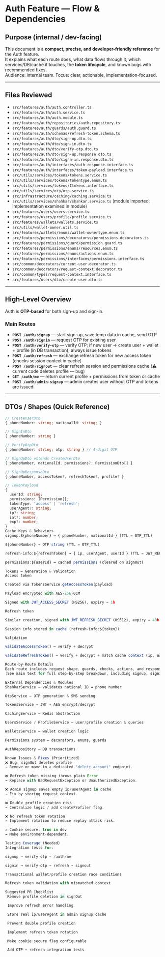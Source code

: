 # Auth Feature — Flow & Dependencies

## Purpose (internal / dev-facing)
This document is a **compact, precise, and developer-friendly reference** for the Auth feature.  
It explains what each route does, what data flows through it, which services/DB/cache it touches, the **token lifecycle**, and known bugs with recommended fixes.  
Audience: internal team. Focus: clear, actionable, implementation-focused.

---

## Files Reviewed
- `src/features/auth/auth.controller.ts`  
- `src/features/auth/auth.service.ts`  
- `src/features/auth/auth.module.ts`  
- `src/features/auth/repositories/auth.repository.ts`  
- `src/features/auth/guards/auth.guard.ts`  
- `src/features/auth/schemas/refresh-token.schema.ts`  
- `src/features/auth/dto/sign-up.dto.ts`  
- `src/features/auth/dto/sign-in.dto.ts`  
- `src/features/auth/dto/verify-otp.dto.ts`  
- `src/features/auth/dto/sign-up.response.dto.ts`  
- `src/features/auth/dto/signn-in.response.dto.ts`  
- `src/features/auth/interfaces/auth-response.interface.ts`  
- `src/features/auth/interfaces/token-payload.interface.ts`  
- `src/utils/services/tokens/tokens.service.ts`  
- `src/utils/services/tokens/tokentype.enum.ts`  
- `src/utils/services/tokens/Itokens.interface.ts`  
- `src/utils/services/otp/otp.service.ts`  
- `src/infrastructure/caching/caching.service.ts`  
- `src/utils/services/shahkar/shahkar.service.ts` (module imported; implementation examined in module)  
- `src/features/users/users.service.ts`  
- `src/features/users/profile/profile.service.ts`  
- `src/features/wallets/wallets.service.ts`  
- `src/utils/wallet-owner.util.ts`  
- `src/features/wallets/enums/wallet-ownertype.enum.ts`  
- `src/features/permissions/decoratorss/permissions.decorators.ts`  
- `src/features/permissions/guard/permission.guard.ts`  
- `src/features/permissions/enums/resources.enum.ts`  
- `src/features/permissions/enums/actions.enum.ts`  
- `src/features/permissions/interfaces/permissions.interface.ts`  
- `src/common/decorators/current-user.decorator.ts`  
- `src/common/decorators/request-context.decorator.ts`  
- `src/common/types/request-context.interface.ts`  
- `src/features/users/dto/create-user.dto.ts`  

---

## High-Level Overview
Auth is **OTP-based** for both sign-up and sign-in.  

### Main Routes
- **`POST /auth/signup`** — start sign-up, save temp data in cache, send OTP  
- **`POST /auth/signin`** — request OTP for existing user  
- **`POST /auth/verify-otp`** — verify OTP; if new user → create user + wallet + profile (in DB transaction); always issue tokens  
- **`POST /auth/refresh`** — exchange refresh token for new access token (checks session context in cache)  
- **`POST /auth/signout`** — clear refresh session and permissions cache (⚠️ current code deletes profile — bug)  
- **`GET /auth/me`** — return current profile + permissions from token or cache  
- **`POST /auth/admin-signup`** — admin creates user without OTP and tokens are issued  

---

## DTOs / Shapes (Quick Reference)
```ts
// CreateUserDto
{ phoneNumber: string; nationalId: string; }

// SignInDto
{ phoneNumber: string }

// VerifyOtpDto
{ phoneNumber: string; otp: string } // 4-digit OTP

// SignUpDto extends CreateUserDto
{ phoneNumber, nationalId, permissions?: PermissionDto[] }

// SignUpResponseDto
{ phoneNumber, accessToken?, refreshToken?, profile? }

// TokenPayload
{
  userId: string;
  permissions: IPermission[];
  tokenType: 'access' | 'refresh';
  userAgent?: string;
  ip?: string;
  iat?: number;
  exp?: number;
}
Cache Keys & Behaviors
signup:${phoneNumber} → { phoneNumber, nationalId } (TTL = OTP_TTL)

${phoneNumber} → OTP string (TTL = OTP_TTL)

refresh-info:${refreshToken} → { ip, userAgent, userId } (TTL = JWT_REFRESH_EXPIRES)

permissions:${userId} → cached permissions (cleared on signOut)

Tokens — Generation & Validation
Access token

Created via TokensService.getAccessToken(payload)

Payload encrypted with AES-256-GCM

Signed with JWT_ACCESS_SECRET (HS256), expiry = 1h

Refresh token

Similar creation, signed with JWT_REFRESH_SECRET (HS512), expiry = 48h

Session info stored in cache (refresh-info:${token})

Validation

validateAccessToken() — verify + decrypt

validateRefreshToken() — verify + decrypt + match cache context (ip, userAgent)

Route-by-Route Details
Each route includes request shape, guards, checks, actions, and response.
(See main text for full step-by-step breakdown, including signup, signin, verify-otp, refresh, signout, me, admin-signup.)

External Dependencies & Modules
ShahkarService — validates national ID ↔ phone number

OtpService — OTP generation & SMS sending

TokensService — JWT + AES encrypt/decrypt

CachingService — Redis abstraction

UsersService / ProfileService — user/profile creation & queries

WalletsService — wallet creation logic

Permissions system — decorators, enums, guards

AuthRepository — DB transactions

Known Issues & Fixes (Prioritized)
❌ Bug: signOut deletes profile
→ Remove or move to a dedicated "delete account" endpoint.

❌ Refresh token missing throws plain Error
→ Replace with BadRequestException or UnauthorizedException.

❌ Admin signup saves empty ip/userAgent in cache
→ Fix by storing request context.

❌ Double profile creation risk
→ Centralize logic / add createProfile? flag.

❌ No refresh token rotation
→ Implement rotation to reduce replay attack risk.

⚠️ Cookie secure: true in dev
→ Make environment-dependent.

Testing Coverage (Needed)
Integration tests for:

signup → verify-otp → /auth/me

signin → verify-otp → refresh → signout

Transactional wallet/profile creation race conditions

Refresh token validation with mismatched context

Suggested PR Checklist
 Remove profile deletion in signOut

 Improve refresh error handling

 Store real ip/userAgent in admin signup cache

 Prevent double profile creation

 Implement refresh token rotation

 Make cookie secure flag configurable

 Add OTP + refresh integration tests